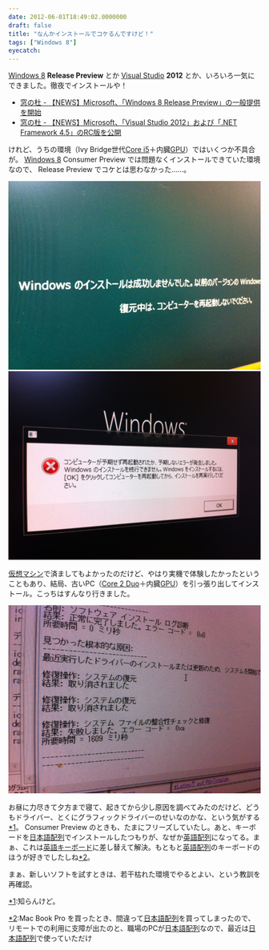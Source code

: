 ```yaml
---
date: 2012-06-01T18:49:02.0000000
draft: false
title: "なんかインストールでコケるんですけど！"
tags: ["Windows 8"]
eyecatch: 
---
```

<p><a class="keyword" href="http://d.hatena.ne.jp/keyword/Windows%208">Windows 8</a> <b>Release Preview</b> とか <a class="keyword" href="http://d.hatena.ne.jp/keyword/Visual%20Studio">Visual Studio</a> <b>2012</b> とか、いろいろ一気にできました。徹夜でインストールや！</p>

<ul>
<li><a href="http://www.forest.impress.co.jp/docs/news/20120601_536942.html">&#x7A93;&#x306E;&#x675C; - &#x3010;NEWS&#x3011;Microsoft&#x3001;&#x300C;Windows 8 Release Preview&#x300D;&#x306E;&#x4E00;&#x822C;&#x63D0;&#x4F9B;&#x3092;&#x958B;&#x59CB;</a></li>
<li><a href="http://www.forest.impress.co.jp/docs/news/20120601_536953.html">&#x7A93;&#x306E;&#x675C; - &#x3010;NEWS&#x3011;Microsoft&#x3001;&#x300C;Visual Studio 2012&#x300D;&#x304A;&#x3088;&#x3073;&#x300C;.NET Framework 4.5&#x300D;&#x306E;RC&#x7248;&#x3092;&#x516C;&#x958B;</a></li>
</ul><p>けれど、うちの環境（Ivy Bridge世代<a class="keyword" href="http://d.hatena.ne.jp/keyword/Core%20i5">Core i5</a>＋内臓<a class="keyword" href="http://d.hatena.ne.jp/keyword/GPU">GPU</a>）ではいくつか不具合が。 <a class="keyword" href="http://d.hatena.ne.jp/keyword/Windows%208">Windows 8</a> Consumer Preview では問題なくインストールできていた環境なので、 Release Preview でコケとは思わなかった……。</p><p><img src="20120601064943.jpg" alt="f:id:daruyanagi:20120601064943j:plain" title="f:id:daruyanagi:20120601064943j:plain" class="hatena-fotolife"><br />
<img src="20120601080249.jpg" alt="f:id:daruyanagi:20120601080249j:plain" title="f:id:daruyanagi:20120601080249j:plain" class="hatena-fotolife"></p><p><a class="keyword" href="http://d.hatena.ne.jp/keyword/%B2%BE%C1%DB%A5%DE%A5%B7%A5%F3">仮想マシン</a>で済ましてもよかったのだけど、やはり実機で体験したかったということもあり、結局、古いPC（<a class="keyword" href="http://d.hatena.ne.jp/keyword/Core%202%20Duo">Core 2 Duo</a>＋内臓<a class="keyword" href="http://d.hatena.ne.jp/keyword/GPU">GPU</a>）を引っ張り出してインストール。こっちはすんなり行きました。</p><p><img src="20120601175946.jpg" alt="f:id:daruyanagi:20120601175946j:plain" title="f:id:daruyanagi:20120601175946j:plain" class="hatena-fotolife"></p><p>お昼に力尽きて夕方まで寝て、起きてから少し原因を調べてみたのだけど、どうもドライバー、とくにグラフィックドライバーのせいなのかな、という気がする<a href="#f1" name="fn1" title="知らんけど。">*1</a>。 Consumer Preview のときも、たまにフリーズしていたし。あと、キーボードを<a class="keyword" href="http://d.hatena.ne.jp/keyword/%C6%FC%CB%DC%B8%EC%C7%DB%CE%F3">日本語配列</a>でインストールしたつもりが、なぜか<a class="keyword" href="http://d.hatena.ne.jp/keyword/%B1%D1%B8%EC%C7%DB%CE%F3">英語配列</a>になってる。まぁ、これは<a class="keyword" href="http://d.hatena.ne.jp/keyword/%B1%D1%B8%EC%A5%AD%A1%BC%A5%DC%A1%BC%A5%C9">英語キーボード</a>に差し替えて解決。もともと<a class="keyword" href="http://d.hatena.ne.jp/keyword/%B1%D1%B8%EC%C7%DB%CE%F3">英語配列</a>のキーボードのほうが好きでしたしね<a href="#f2" name="fn2" title="Mac Book Pro を買ったとき、間違って日本語配列を買ってしまったので、リモートでの利用に支障が出たのと、職場のPCが日本語配列なので、最近は日本語配列で使っていただけ">*2</a>。</p><p>まぁ、新しいソフトを試すときは、若干枯れた環境でやるとよい、という教訓を再確認。</p>
<div class="footnote">
<p class="footnote"><a href="#fn1" name="f1" class="footnote-number">*1</a><span class="footnote-delimiter">:</span><span class="footnote-text">知らんけど。</span></p>
<p class="footnote"><a href="#fn2" name="f2" class="footnote-number">*2</a><span class="footnote-delimiter">:</span><span class="footnote-text">Mac Book Pro を買ったとき、間違って<a class="keyword" href="http://d.hatena.ne.jp/keyword/%C6%FC%CB%DC%B8%EC%C7%DB%CE%F3">日本語配列</a>を買ってしまったので、リモートでの利用に支障が出たのと、職場のPCが<a class="keyword" href="http://d.hatena.ne.jp/keyword/%C6%FC%CB%DC%B8%EC%C7%DB%CE%F3">日本語配列</a>なので、最近は<a class="keyword" href="http://d.hatena.ne.jp/keyword/%C6%FC%CB%DC%B8%EC%C7%DB%CE%F3">日本語配列</a>で使っていただけ</span></p>
</div>